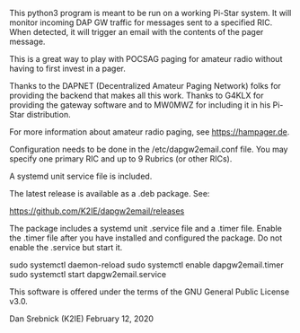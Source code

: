 This python3 program is meant to be run on a working Pi-Star system.  It will
monitor incoming DAP GW traffic for messages sent to a specified RIC.  When
detected, it will trigger an email with the contents of the pager message.

This is a great way to play with POCSAG paging for amateur radio without
having to first invest in a pager.

Thanks to the DAPNET (Decentralized Amateur Paging Network) folks for providing
the backend that makes all this work.  Thanks to G4KLX for providing the
gateway software and to MW0MWZ for including it in his Pi-Star distribution.

For more information about amateur radio paging, see https://hampager.de.

Configuration needs to be done in the /etc/dapgw2email.conf file.  You may
specify one primary RIC and up to 9 Rubrics (or other RICs).

A systemd unit service file is included.

The latest release is available as a .deb package.  See:

https://github.com/K2IE/dapgw2email/releases

The package includes a systemd unit .service file and a .timer file.  Enable
the .timer file after you have installed and configured the package.  Do
not enable the .service but start it.

 sudo systemctl daemon-reload
 sudo systemctl enable dapgw2email.timer
 sudo systemctl start dapgw2email.service

This software is offered under the terms of the GNU General Public License
v3.0.

Dan Srebnick (K2IE)
February 12, 2020
